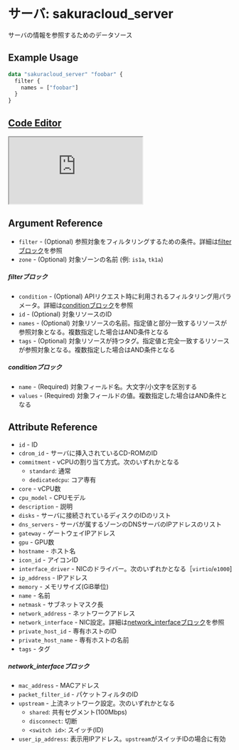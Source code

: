 # サーバ: sakuracloud_server

サーバの情報を参照するためのデータソース

## Example Usage

```tf
data "sakuracloud_server" "foobar" {
  filter {
    names = ["foobar"]
  }
}
```

<div class="editor">

<h2><a href="https://zouen-alpha.usacloud.jp/#data/server" target="_blank" rel="noopener noreferrer">Code Editor</a></h2>

<iframe src="https://zouen-alpha.usacloud.jp/#data/server"></iframe>

</div>

## Argument Reference

* `filter` - (Optional) 参照対象をフィルタリングするための条件。詳細は[filterブロック](#filter)を参照 
* `zone` - (Optional) 対象ゾーンの名前 (例: `is1a`, `tk1a`)  

##### filterブロック

* `condition` - (Optional) APIリクエスト時に利用されるフィルタリング用パラメータ。詳細は[conditionブロック](#condition)を参照  
* `id` - (Optional) 対象リソースのID 
* `names` - (Optional) 対象リソースの名前。指定値と部分一致するリソースが参照対象となる。複数指定した場合はAND条件となる  
* `tags` - (Optional) 対象リソースが持つタグ。指定値と完全一致するリソースが参照対象となる。複数指定した場合はAND条件となる

##### conditionブロック

* `name` - (Required) 対象フィールド名。大文字/小文字を区別する  
* `values` - (Required) 対象フィールドの値。複数指定した場合はAND条件となる


## Attribute Reference

* `id` - ID
* `cdrom_id` - サーバに挿入されているCD-ROMのID
* `commitment` - vCPUの割り当て方式。次のいずれかとなる 
    - `standard`: 通常  
    - `dedicatedcpu`: コア専有  
* `core` - vCPU数
* `cpu_model` - CPUモデル
* `description` - 説明
* `disks` - サーバに接続されているディスクのIDのリスト
* `dns_servers` - サーバが属するゾーンのDNSサーバのIPアドレスのリスト
* `gateway` - ゲートウェイIPアドレス
* `gpu` - GPU数
* `hostname` - ホスト名
* `icon_id` - アイコンID
* `interface_driver` - NICのドライバー。次のいずれかとなる［`virtio`/`e1000`]
* `ip_address` - IPアドレス
* `memory` - メモリサイズ(GiB単位)
* `name` - 名前
* `netmask` - サブネットマスク長
* `network_address` - ネットワークアドレス
* `network_interface` - NIC設定。詳細は[network_interfaceブロック](#network_interface)を参照
* `private_host_id` - 専有ホストのID
* `private_host_name` - 専有ホストの名前
* `tags` - タグ

##### network_interfaceブロック

* `mac_address` - MACアドレス
* `packet_filter_id` - パケットフィルタのID
* `upstream` - 上流ネットワーク設定。次のいずれかとなる
    - `shared`: 共有セグメント(100Mbps)
    - `disconnect`: 切断
    - `<switch id>`: スイッチ(ID)
* `user_ip_address`: 表示用IPアドレス。`upstream`がスイッチIDの場合に有効

